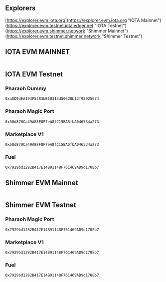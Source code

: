 ## Explorers

[https://explorer.evm.iota.org](https://explorer.evm.iota.org "IOTA Mainnet")
(https://explorer.evm.testnet.iotaledger.net "IOTA Testnet")
(https://explorer.evm.shimmer.network "Shimmer Mainnet")
(https://explorer.evm.testnet.shimmer.network "Shimmer Testnet")


## IOTA EVM MAINNET

```

```

## IOTA EVM Testnet

### Pharaoh Dummy
```
0xaDD9dEA193F5283bB10313d50628b12f93925674
```
### Pharaoh Magic Port
```
0x50d870Ca49A88F8F7eA8fC15BA5fbA046534a273
```
### Marketplace V1
```
0x50d870Ca49A88F8F7eA8fC15BA5fbA046534a273
```
### Fuel
```
0x7929bd1282B417E14B91148F761469AD9d170Eb7
```

## Shimmer EVM Mainnet
```

```
## Shimmer EVM Testnet
### Pharaoh Magic Port
```
0x7929bd1282B417E14B91148F761469AD9d170Eb7
```
### Marketplace V1
```
0x7929bd1282B417E14B91148F761469AD9d170Eb7
```
### Fuel
```
0x7929bd1282B417E14B91148F761469AD9d170Eb7
```
